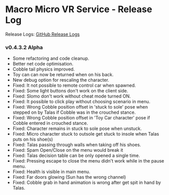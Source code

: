 # Macro Micro VR Service - Release Log
Release Logs: [GitHub Release Logs](https://github.com/xavier150/MMVS/wiki/Release-logs)

###  v0.4.3.2 Alpha

- Some refactoring and code cleanup.
- Better net code optimisation.
- Cobble tail physics improved.
- Toy can can now be returned when on his back.
- New debug option for rescaling the character.
- Fixed: It not possible to remote control car when spawned.
- Fixed: Some light buttons don't work on the client side.
- Fixed: Slomo don't work without cheat mode turned ON.
- Fixed: It possible to click play without choosing scenario in menu.
- Fixed: Wrong Cobble position offset in 'stuck to sole' pose when stepped on by Talas if Cobble was in the crouched stance.
- Fixed: Wrong Cobble position offset in 'Toy Car character' pose if Cobble entered in crouched stance.
- Fixed: Character remains in stuck to sole pose when unstuck.
- Fixed: Micro character stuck to outsole get stuck to insole when Talas puts on his shoe(s)
- Fixed: Talas passing through walls when taking off his shoes.
- Fixed: Spam Open/Close on the menu would break it
- Fixed: Talas decision table can be only opened a single time.
- Fixed: Pressing escape to close the menu didn't work while in the pause menu.
- Fixed: Health is visible in main menu.
- Fixed: Far doors glowing (Sun has the wrong channel)
- Fixed: Cobble grab in hand animation is wrong after get spit in hand by Talas.
